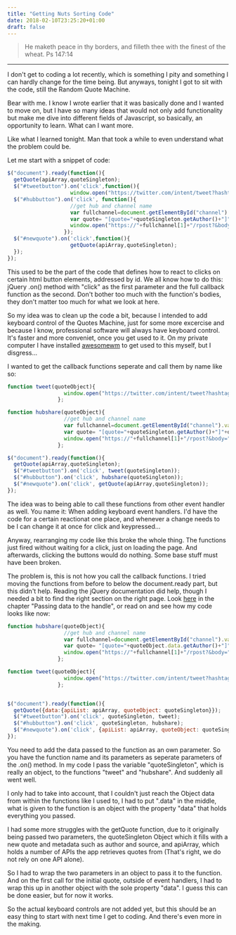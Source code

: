```yaml
---
title: "Getting Nuts Sorting Code"
date: 2018-02-10T23:25:20+01:00
draft: false
---
```


>He maketh peace in thy borders, and filleth thee with the finest of the wheat.
>Ps 147:14

---

I don't get to coding a lot recently, which is something I pity and something I can hardly change for the time being. But anyways, tonight I got to sit with the code, still the Random Quote Machine.

Bear with me. I know I wrote earlier that it was basically done and I wanted to move on, but I have so many ideas that would not only add functionality but make me dive into different fields of Javascript, so basically, an opportunity to learn. What can I want more.

Like what I learned tonight. Man that took a while to even understand what the problem could be.

Let me start with a snippet of code:

```Javascript
$("document").ready(function(){
  getQuote(apiArray,quoteSingleton);
  $("#tweetbutton").on('click',function(){
                    window.open("https://twitter.com/intent/tweet?hashtags=quotes&related=freecodecamp"+encodeURIComponent(", author of quotes app challange")+quoteSingleton.twitter+encodeURIComponent(", author of API used")+",tonkllr"+encodeURIComponent(", author of Quotes Machine App")+"&text="+quoteSingleton.getText()+" - "+quoteSingleton.getAuthor())});
  $("#hubbutton").on('click', function(){
                    //get hub and channel name
                    var fullchannel=document.getElementById("channel").value.split("@");
                    var quote= "[quote="+quoteSingleton.getAuthor()+"]"+quoteSingleton.getText()+"[/quote]"+"<br/>[b]Credit: "+quoteSingleton.getCredit()+"[/b]";
                    window.open("https://"+fullchannel[1]+"/rpost?&body="+quote+"&title=News from the Quotes Machine&channel="+fullchannel[0]);
                  });
  $("#newquote").on('click',function(){
                    getQuote(apiArray,quoteSingleton);
  });
});
```
This used to be the part of the code that defines how to react to clicks on certain html button elements, addressed by id. We all know how to do this: jQuery .on() method with "click" as the first parameter and the full callback function as the second. Don't bother too much with the function's bodies, they don't matter too much for what we look at here.

So my idea was to clean up the code a bit, because I intended to add keyboard control of the Quotes Machine, just for some more excercise and because I know, professional software will always have keyboard control. It's faster and more conveniet, once you get used to it. On my private computer I have installed [awesomewm](https://awesomewm.org/) to get used to this myself, but I disgress...

I wanted to get the callback functions seperate and call them by name like so:

```Javascript
function tweet(quoteObject){
                  window.open("https://twitter.com/intent/tweet?hashtags=quotes&related=freecodecamp"+encodeURIComponent(", author of quotes app challange")+quoteObject.twitter+encodeURIComponent(", author of API used")+",tonkllr"+encodeURIComponent(", author of Quotes Machine App")+"&text="+quoteObject.getText()+" - "+quoteObject.getAuthor())
                };

function hubshare(quoteObject){
                  //get hub and channel name
                  var fullchannel=document.getElementById("channel").value.split("@");
                  var quote= "[quote="+quoteSingleton.getAuthor()+"]"+quoteSingleton.getText()+"[/quote]"+"<br/>[b]Credit: "+quoteSingleton.getCredit()+"[/b]";
                  window.open("https://"+fullchannel[1]+"/rpost?&body="+quote+"&title=News from the Quotes Machine&channel="+fullchannel[0]);
                };

$("document").ready(function(){
  getQuote(apiArray,quoteSingleton);
  $("#tweetbutton").on('click', tweet(quoteSingleton));
  $("#hubbutton").on('click', hubshare(quoteSingleton));
  $("#newquote").on('click', getQuote(apiArray,quoteSingleton));
});
```

The idea was to being able to call these functions from other event handler as well. You name it: When adding keyboard event handlers. I'd have the code for a certain reactionat one place, and whenever a change needs to be I can change it at once for click and keypressed...

Anyway, rearranging my code like this broke the whole thing. The functions just fired without waiting for a click, just on loading the page. And afterwards, clicking the buttons would do nothing. Some base stuff must have been broken.

The problem is, this is not how you call the callback functions. I tried moving the functions from before to below the document.ready part, but this didn't help. Reading the jQuery documentation did help, though I needed a bit to find the right section on the right page. Look [here](https://api.jquery.com/on/) in the chapter "Passing data to the handle", or read on and see how my code looks like now:

```Javascript
function hubshare(quoteObject){
                  //get hub and channel name
                  var fullchannel=document.getElementById("channel").value.split("@");
                  var quote= "[quote="+quoteObject.data.getAuthor()+"]"+quoteObject.data.getText()+"[/quote]"+"<br/>[b]Credit: "+quoteObject.data.getCredit()+"[/b]";
                  window.open("https://"+fullchannel[1]+"/rpost?&body="+quote+"&title=News from the Quotes Machine&channel="+fullchannel[0]);
                };

function tweet(quoteObject){
                  window.open("https://twitter.com/intent/tweet?hashtags=quotes&related=freecodecamp"+encodeURIComponent(", author of quotes app challange")+quoteObject.data.getTwitter()+encodeURIComponent(", author of API used")+",tonkllr"+encodeURIComponent(", author of Quotes Machine App")+"&text="+quoteObject.data.getText()+" - "+quoteObject.data.getAuthor());
                };


$("document").ready(function(){
  getQuote({data:{apiList: apiArray, quoteObject: quoteSingleton}});
  $("#tweetbutton").on('click', quoteSingleton, tweet);
  $("#hubbutton").on('click', quoteSingleton, hubshare);
  $("#newquote").on('click', {apiList: apiArray, quoteObject: quoteSingleton}, getQuote);
});
```

You need to add the data passed to the function as an own parameter. So you have the function name and its parameters as seperate parameters of the .on() method. In my code I pass the variable "quoteSingleton", which is really an object, to the functions "tweet" and "hubshare". And suddenly all went well.

I only had to take into account, that I couldn't just reach the Object data from within the functions like I used to, I had to put ".data" in the middle, what is given to the function is an object with the property "data" that holds everything you passed.

I had some more struggles with the getQuote function, due to it originally being passed two parameters, the quoteSingleton Object which it fills with a new quote and metadata such as author and source, and apiArray, which holds a number of APIs the app retrieves quotes from (That's right, we do not rely on one API alone).

So I had to wrap the two parameters in an object to pass it to the function. And on the first call for the initial quote, outside of event handlers, I had to wrap this up in another object with the sole property "data". I guess this can be done easier, but for now it works.

So the actual keyboard controls are not added yet, but this should be an easy thing to start with next time I get to coding. And there's even more in the making.
